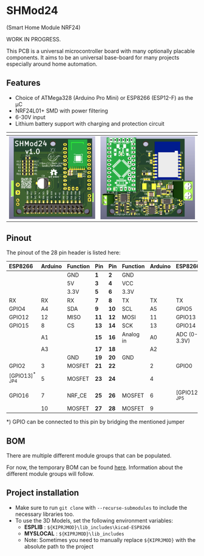 # SHMod24
(Smart Home Module NRF24)

WORK IN PROGRESS.

This PCB is a universal microcontroller board with many optionally placable components. It aims to be an universal base-board for many projects especially around home automation.

## Features
- Choice of ATMega328 (Arduino Pro Mini) or ESP8266 (ESP12-F) as the µC
- NRF24L01+ SMD with power filtering
- 6-30V input
- Lithium battery support with charging and protection circuit

| []()                 | []()                  |
| -------------------- | --------------------- |
| ![](doc/3d_back.png) | ![](doc/3d_front.png) |

## Pinout
The pinout of the 28 pin header is listed here:

| ESP8266                  | Arduino | Function | Pin    | Pin    | Function  | Arduino | ESP8266                  |
| :----------------------- | :------ | :------- | :----- | :----- | :-------- | :------ | :----------------------- |
|                          |         | GND      | **1**  | **2**  | GND       |         |                          |
|                          |         | 5V       | **3**  | **4**  | VCC       |         |                          |
|                          |         | 3.3V     | **5**  | **6**  | 3.3V      |         |                          |
| RX                       | RX      | RX       | **7**  | **8**  | TX        | TX      | TX                       |
| GPIO4                    | A4      | SDA      | **9**  | **10** | SCL       | A5      | GPIO5                    |
| GPIO12                   | 12      | MISO     | **11** | **12** | MOSI      | 11      | GPIO13                   |
| GPIO15                   | 8       | CS       | **13** | **14** | SCK       | 13      | GPIO14                   |
|                          | A1      |          | **15** | **16** | Analog in | A0      | ADC (0-3.3V)             |
|                          | A3      |          | **17** | **18** |           | A2      |                          |
|                          |         | GND      | **19** | **20** | GND       |         |                          |
| GPIO2                    | 3       | MOSFET   | **21** | **22** |           | 2       | GPIO0                    |
| [GPIO13]<sup>* JP4</sup> | 5       | MOSFET   | **23** | **24** |           | 4       |                          |
| GPIO16                   | 7       | NRF_CE   | **25** | **26** | MOSFET    | 6       | [GPIO12]<sup>* JP5</sup> |
|                          | 10      | MOSFET   | **27** | **28** | MOSFET    | 9       |                          |

*) GPIO can be connected to this pin by bridging the mentioned jumper

## BOM
There are multiple different module groups that can be populated.

For now, the temporary BOM can be found [here](https://docs.google.com/spreadsheets/d/1iiKxV4PersgIiQVDc-0L7qx-AuePIFJ2Z4iP8jHeFN8). Information about the different module groups will follow.

## Project installation
- Make sure to run `git clone` with `--recurse-submodules` to include the necessary libraries too.
- To use the 3D Models, set the following environment variables:
  - **ESPLIB** : `${KIPRJMOD}\lib_includes\kicad-ESP8266`
  - **MYSLOCAL** : `${KIPRJMOD}\lib_includes`
  - Note: Sometimes you need to manually replace `${KIPRJMOD}` with the absolute path to the project